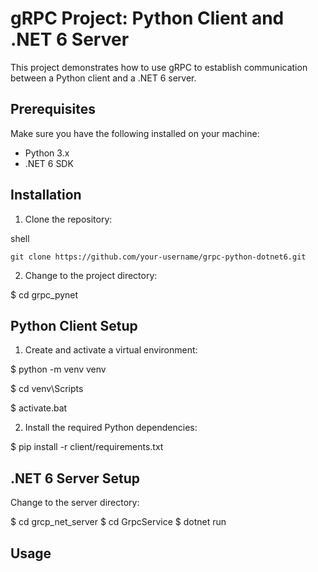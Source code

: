 # gRPC Project: Python Client and .NET 6 Server

This project demonstrates how to use gRPC to establish communication between a Python client and a .NET 6 server.

## Prerequisites

Make sure you have the following installed on your machine:

- Python 3.x
- .NET 6 SDK

## Installation

1. Clone the repository:

shell
```
git clone https://github.com/your-username/grpc-python-dotnet6.git
```

2. Change to the project directory:

$ cd grpc_pynet

## Python Client Setup

1. Create and activate a virtual environment:

$ python -m venv venv

$ cd venv\Scripts

$ activate.bat

2. Install the required Python dependencies:

$ pip install -r client/requirements.txt

## .NET 6 Server Setup

Change to the server directory:

$ cd grcp_net_server
$ cd GrpcService
$ dotnet run

## Usage
